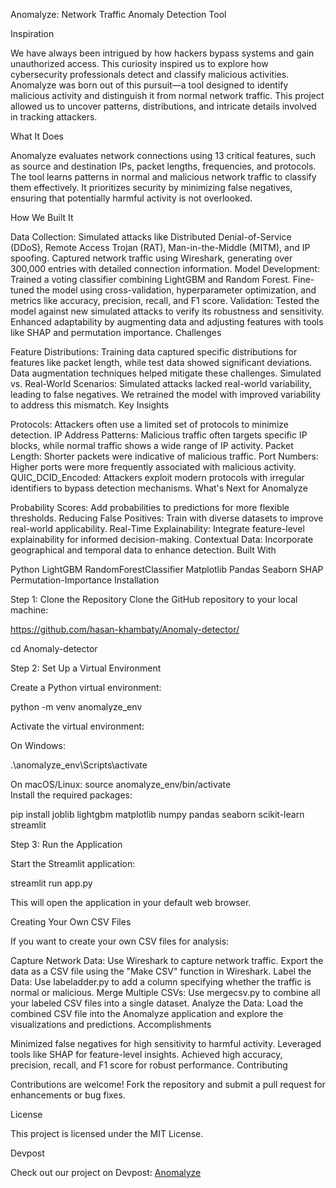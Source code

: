Anomalyze: Network Traffic Anomaly Detection Tool

Inspiration

We have always been intrigued by how hackers bypass systems and gain unauthorized access. This curiosity inspired us to explore how cybersecurity professionals detect and classify malicious activities. Anomalyze was born out of this pursuit—a tool designed to identify malicious activity and distinguish it from normal network traffic. This project allowed us to uncover patterns, distributions, and intricate details involved in tracking attackers.

What It Does

Anomalyze evaluates network connections using 13 critical features, such as source and destination IPs, packet lengths, frequencies, and protocols. The tool learns patterns in normal and malicious network traffic to classify them effectively. It prioritizes security by minimizing false negatives, ensuring that potentially harmful activity is not overlooked.

How We Built It

Data Collection:
Simulated attacks like Distributed Denial-of-Service (DDoS), Remote Access Trojan (RAT), Man-in-the-Middle (MITM), and IP spoofing.
Captured network traffic using Wireshark, generating over 300,000 entries with detailed connection information.
Model Development:
Trained a voting classifier combining LightGBM and Random Forest.
Fine-tuned the model using cross-validation, hyperparameter optimization, and metrics like accuracy, precision, recall, and F1 score.
Validation:
Tested the model against new simulated attacks to verify its robustness and sensitivity.
Enhanced adaptability by augmenting data and adjusting features with tools like SHAP and permutation importance.
Challenges

Feature Distributions: Training data captured specific distributions for features like packet length, while test data showed significant deviations. Data augmentation techniques helped mitigate these challenges.
Simulated vs. Real-World Scenarios: Simulated attacks lacked real-world variability, leading to false negatives. We retrained the model with improved variability to address this mismatch.
Key Insights

Protocols: Attackers often use a limited set of protocols to minimize detection.
IP Address Patterns: Malicious traffic often targets specific IP blocks, while normal traffic shows a wide range of IP activity.
Packet Length: Shorter packets were indicative of malicious traffic.
Port Numbers: Higher ports were more frequently associated with malicious activity.
QUIC_DCID_Encoded: Attackers exploit modern protocols with irregular identifiers to bypass detection mechanisms.
What's Next for Anomalyze

Probability Scores: Add probabilities to predictions for more flexible thresholds.
Reducing False Positives: Train with diverse datasets to improve real-world applicability.
Real-Time Explainability: Integrate feature-level explainability for informed decision-making.
Contextual Data: Incorporate geographical and temporal data to enhance detection.
Built With

Python
LightGBM
RandomForestClassifier
Matplotlib
Pandas
Seaborn
SHAP
Permutation-Importance
Installation

Step 1: Clone the Repository
Clone the GitHub repository to your local machine:

https://github.com/hasan-khambaty/Anomaly-detector/ 

cd Anomaly-detector  

Step 2: Set Up a Virtual Environment

Create a Python virtual environment:

python -m venv anomalyze_env  

Activate the virtual environment:

On Windows:

.\anomalyze_env\Scripts\activate  

On macOS/Linux:
source anomalyze_env/bin/activate  
Install the required packages:

pip install joblib lightgbm matplotlib numpy pandas seaborn scikit-learn streamlit 

Step 3: Run the Application

Start the Streamlit application:

streamlit run app.py  

This will open the application in your default web browser.

Creating Your Own CSV Files

If you want to create your own CSV files for analysis:

Capture Network Data:
Use Wireshark to capture network traffic.
Export the data as a CSV file using the "Make CSV" function in Wireshark.
Label the Data:
Use labeladder.py to add a column specifying whether the traffic is normal or malicious.
Merge Multiple CSVs:
Use mergecsv.py to combine all your labeled CSV files into a single dataset.
Analyze the Data:
Load the combined CSV file into the Anomalyze application and explore the visualizations and predictions.
Accomplishments

Minimized false negatives for high sensitivity to harmful activity.
Leveraged tools like SHAP for feature-level insights.
Achieved high accuracy, precision, recall, and F1 score for robust performance.
Contributing

Contributions are welcome! Fork the repository and submit a pull request for enhancements or bug fixes.

License

This project is licensed under the MIT License.

Devpost

Check out our project on Devpost: [Anomalyze](https://devpost.com/software/anomalyze)
